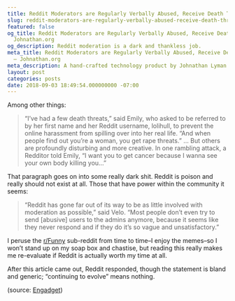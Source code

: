 ```yaml
---
title: Reddit Moderators are Regularly Verbally Abused, Receive Death Threats
slug: reddit-moderators-are-regularly-verbally-abused-receive-death-threats
featured: false
og_title: Reddit Moderators are Regularly Verbally Abused, Receive Death Threats –
  Johnathan.org
og_description: Reddit moderation is a dark and thankless job.
meta_title: Reddit Moderators are Regularly Verbally Abused, Receive Death Threats
  – Johnathan.org
meta_description: A hand-crafted technology product by Johnathan Lyman
layout: post
categories: posts
date: 2018-09-03 18:49:54.000000000 -07:00
---
```


Among other things:

>  “I’ve had a few death threats,” said Emily, who asked to be referred to by her first name and her Reddit username, lolihull, to prevent the online harassment from spilling over into her real life. “And when people find out you’re a woman, you get rape threats.”
> …
> But others are profoundly disturbing and more creative. In one rambling attack, a Redditor told Emily, “I want you to get cancer because I wanna see your own body killing you…”

That paragraph goes on into some really dark shit. Reddit is poison and really should not exist at all. Those that have power within the community it seems:

> “Reddit has gone far out of its way to be as little involved with moderation as possible,” said Velo. “Most people don’t even try to send [abusive] users to the admins anymore, because it seems like they never respond and if they do it’s so vague and unsatisfactory.”

I peruse the [r/Funny](https://reddit.com/r/funny) sub-reddit from time to time–I enjoy the memes–so I won’t stand up on my soap box and chastise, but reading this really makes me re-evaluate if Reddit is actually worth my time at all.

After this article came out, Reddit responded, though the statement is bland and generic; “continuing to evolve” means nothing.

(source: [Engadget](https://www.engadget.com/2018/08/31/reddit-moderators-speak-out/))

